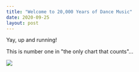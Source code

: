 ```yaml
---
title: "Welcome to 20,000 Years of Dance Music"
date: 2020-09-25
layout: post
---
```


Yay, up and running!  

This is number one in "the only chart that counts"...  

<img src="{{site.url}}/images/mood.jpg" style="display: block; margin: auto;" />
